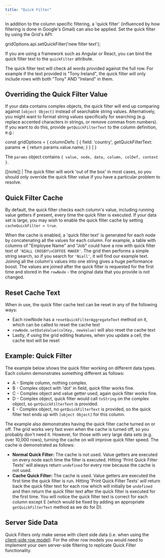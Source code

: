 ```yaml
---
title: "Quick Filter"
---
```


In addition to the column specific filtering, a 'quick filter' (influenced by how filtering is done in Google's Gmail) can also be applied. Set the quick filter by using the Grid's API:

<snippet>
gridOptions.api.setQuickFilter('new filter text');
</snippet>

If you are using a framework such as Angular or React, you can bind the quick filter text to the `quickFilter` attribute.

The quick filter text will check all words provided against the full row. For example if the text provided is "Tony Ireland", the quick filter will only include rows with both "Tony" AND "Ireland" in them.

## Overriding the Quick Filter Value

If your data contains complex objects, the quick filter will end up comparing against `[object Object]` instead of searchable string values. Alternatively, you might want to format string values specifically for searching (e.g. replace accented characters in strings, or remove commas from numbers). If you want to do this, provide `getQuickFilterText` to the column definition, e.g.:

<snippet>
const gridOptions = {
    columnDefs: [
        {
            field: 'country',
            getQuickFilterText: params => {
                return params.value.name;
            }
        }
    ]
}
</snippet>

The `params` object contains `{ value, node, data, column, colDef, context }`.

[[note]]
| The quick filter will work 'out of the box' in most cases, so you should only override the quick filter value if you have a particular problem to resolve.

## Quick Filter Cache

By default, the quick filter checks each column's value, including running value getters if present, every time the quick filter is executed. If your data set is large, you may wish to enable the quick filter cache by setting `cacheQuickFilter = true`.

When the cache is enabled, a 'quick filter text' is generated for each node by concatenating all the values for each column. For example, a table with columns of "Employee Name" and "Job" could have a row with quick filter text of `'NIALL CROSBY\nCOFFEE MAKER'`. The grid then performs a simple string search, so if you search for `'Niall'`, it will find our example text. Joining all the column's values into one string gives a huge performance boost. The values are joined after the quick filter is requested for the first time and stored in the `rowNode` - the original data that you provide is not changed.

## Reset Cache Text

When in use, the quick filter cache text can be reset in any of the following ways:

- Each rowNode has a `resetQuickFilterAggregateText` method on it, which can be called to reset the cache text
- `rowNode.setDataValue(colKey, newValue)` will also reset the cache text
- Lastly, if using the grid editing features, when you update a cell, the cache text will be reset

## Example: Quick Filter

The example below shows the quick filter working on different data types. Each column demonstrates something different as follows:

- A - Simple column, nothing complex.
- B - Complex object with 'dot' in field, quick filter works fine.
- C - Complex object and value getter used, again quick filter works fine.
- D - Complex object, quick filter would call `toString` on the complex object, so `getQuickFilterText` is provided.
- E - Complex object, no `getQuickFilterText` is provided, so the quick filter text ends up with `[object Object]` for this column.

The example also demonstrates having the quick filter cache turned on or off. The grid works very fast even when the cache is turned off, so you probably don't need it. However, for those with very large data sets (e.g. over 10,000 rows), turning the cache on will improve quick filter speed. The cache is demonstrated as follows:

- **Normal Quick Filter:** The cache is not used. Value getters are executed on every node each time the filter is executed. Hitting 'Print Quick Filter Texts' will always return `undefined` for every row because the cache is not used.
- **Cache Quick Filter:** The cache is used. Value getters are executed the first time the quick filter is run. Hitting 'Print Quick Filter Texts' will return back the quick filter text for each row which will initially be `undefined` and then return the quick filter text after the quick filter is executed for the first time. You will notice the quick filter text is correct for each column except E (which would be fixed by adding an appropriate `getQuickFilterText` method as we do for D).

<grid-example title='Quick Filter' name='quick-filter' type='vanilla' options='{ "exampleHeight": 580 }'></grid-example>

## Server Side Data

Quick Filters only make sense with client side data (i.e. when using the [client-side row model](../client-side-model/)). For the other row models you would need to implement your own server-side filtering to replicate Quick Filter functionality.

